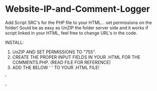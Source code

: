 # Website-IP-and-Comment-Logger
Add Script SRC's for the PHP file to your HTML... set permissions on the folder! Sould be as easy as UnZIP the folder server side and it works if script linked in your HTML, feel free to change URL's in the code.


INSTALL:
1) UnZIP AND SET PERMISSIONS TO "755".
2) CREATE THE PROPER INPUT FIELDS IN YOUR .HTML FOR THE COMMENTS.PHP. (READ FILE FOR REFERENCE) 
3) ADD THE BELOW ' ' TO YOUR .HTML FILE!


'
<script src="/saveIP.php"></script>
<script src="/userdata.php"></script>
'
